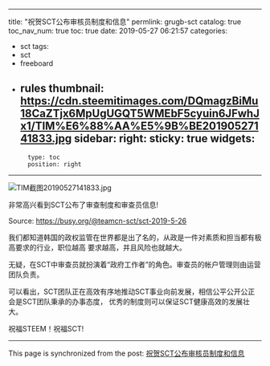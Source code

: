 
---
title: "祝贺SCT公布审核员制度和信息"
permlink: grugb-sct
catalog: true
toc_nav_num: true
toc: true
date: 2019-05-27 06:21:57
categories:
- sct
tags:
- sct
- freeboard
- rules
thumbnail: https://cdn.steemitimages.com/DQmagzBiMu18CaZTjx6MpUgUGQT5WMEbF5cyuin6JFwhJx1/TIM%E6%88%AA%E5%9B%BE20190527141833.jpg
sidebar:
    right:
        sticky: true
widgets:
    -
        type: toc
        position: right
---


![TIM截图20190527141833.jpg](https://cdn.steemitimages.com/DQmagzBiMu18CaZTjx6MpUgUGQT5WMEbF5cyuin6JFwhJx1/TIM%E6%88%AA%E5%9B%BE20190527141833.jpg)

非常高兴看到SCT公布了审查制度和审查员信息!

Source: https://busy.org/@teamcn-sct/sct-2019-5-26

我们都知道韩国的政权监管在世界都是出了名的，从政是一件对素质和担当都有极高要求的行业，职位越高 要求越高，并且风险也就越大。

无疑，在SCT中审查员就扮演着“政府工作者”的角色。审查员的帐户管理则由运营团队负责。


可以看出，SCT团队正在高效有序地推动SCT事业向前发展，相信公平公开公正会是SCT团队秉承的办事态度， 优秀的制度则可以保证SCT健康高效的发展壮大。


祝福STEEM！祝福SCT!

- - -

This page is synchronized from the post: [祝贺SCT公布审核员制度和信息](https://steemit.com/@andrewma/grugb-sct)
